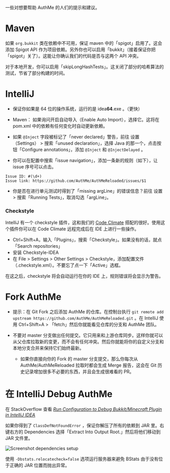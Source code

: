 一些对想要帮助 AuthMe 的人们的提示和建议。

# Maven

如果 `org.bukkit` 类在依赖中不可用，保证 maven 中的「spigot」启用了。这会添加 Spigot API 作为项目依赖。另外你也可以启用「bukkit」（接着保证你把「spigot」关了）。这能让你确认我们的代码是否与这两个 API 冲突。

对于本地开发，你可以启用「skipLongHashTests」。这关闭了部分的哈希算法的测试，节省了部分构建的时间。

# IntelliJ

- 保证你如果是 64 位的操作系统，运行的是 idea**64**.exe 。（更快）

- Maven： 如果询问开启自动导入（Enable Auto Import），选择它。这将在 pom.xml 中的依赖有任何变化时自动更新依赖。

- 如果 `@Inject` 字段被标记了「never declared」警告，前往 设置（Settings） > 搜索「unused declaration」，选择 Java 的那一个，点击按钮「Configure annotations」，添加 `@Inject` 和 `@InjectDelayed` 。

- 你可以在配置中搜索「issue navigation」，添加一条新的规则（如下），让 issue 序号可以点击。

```
Issue ID: #(\d+)
Issue link: https://github.com/AuthMe/AuthMeReloaded/issues/$1
```

- 你是否在进行单元测试时得到了「missing argLine」的错误信息？前往 设置 > 搜索「Running Tests」，取消勾选「argLine」。

### Checkstyle

IntelliJ 有一个 checkstyle 插件，这和我们的 [Code Climate](https://codeclimate.com/github/AuthMe/AuthMeReloaded/issues) 搭配的很好。使用这个插件你可以在 Code Climate 远程完成后在 IDE 上进行一些操作。

- Ctrl+Shift+A，输入「Plugins」，搜索「Checkstyle」。如果没有的话，就点「Search repositories」
- 安装 Checkstyle-IDEA
- 在 File > Settings > Other Settings > Checkstyle，添加配置文件（.checkstyle.xml）。不要忘了点一下「Active」选框。

在这之后，checkstyle 将会自动运行在你的 IDE 上，规则错误将会显示为警告。

# Fork AuthMe

- 提示：在 Git Fork 之后添加 AuthMe 的仓库。在控制台执行 `git remote add upstream https://github.com/AuthMe/AuthMeReloaded.git` 。在 IntelliJ 使用 Ctrl+Shift+A > 「fetch」然后你就能看见仓库的分支和 AuthMe 团队。

- 不要对 master 分支做出任何提交。它只用来和上游仓库同步。这样你就可以从父仓库拉取新的变更，而不会有任何冲突。然后你就能将你的自定义分支和本地分支合并来保持它们始终最新。
  - 如果你直接向你的 Fork 的 master 分支提交，那么你每次从 AuthMe/AuthMeReloaded 拉取时都会生成 Merge 报告，这会在 Git 历史记录增加很多不必要的东西，并且会生成很难看的 PR。

# 在 IntelliJ Debug AuthMe

在 StackOverflow 查看 _[Run Configuration to Debug Bukkit/Minecraft Plugin in IntelliJ IDEA](http://stackoverflow.com/a/29945539)_

如果你得到了 `ClassDefNotFoundError` ，保证你解压了所有的依赖到 JAR 里。右键右方的 Dependencies 选择「Extract Into Output Root.」然后将他们移动到 JAR 文件里。

![Screenshot dependencies setup](http://jalu.ch/ext/authme-docs/intellij_extracted_dependencies.png)

使用 `-Dbstats.relocatecheck=false` 选项运行服务器来避免 BStats 由于没有位于正确的 JAR 位置而抛出异常。
